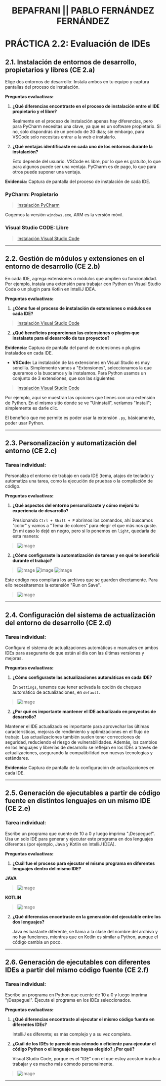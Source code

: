 <div align="center">
  
# BEPAFRANI || PABLO FERNÁNDEZ FERNÁNDEZ

</div>


# PRÁCTICA 2.2: Evaluación de IDEs

## 2.1. Instalación de entornos de desarrollo, propietarios y libres (CE 2.a)

Elige dos entornos de desarrollo: Instala ambos en tu equipo y captura pantallas del proceso de instalación.

**Preguntas evaluativas:**

1. **¿Qué diferencias encontraste en el proceso de instalación entre el IDE propietario y el libre?**

   Realmente en el proceso de instalación apenas hay diferencias, pero para PyCharm necesitas una clave, ya que es un software propietario. Si no, solo dispondrás de un periodo de 30 días; sin embargo, para VSCode solo necesitas entrar a la web e instalarlo.

2. **¿Qué ventajas identificaste en cada uno de los entornos durante la instalación?**

   Esto depende del usuario. VSCode es libre, por lo que es gratuito, lo que para algunos puede ser una ventaja. PyCharm es de pago, lo que para otros puede suponer una ventaja.

**Evidencia:** Captura de pantalla del proceso de instalación de cada IDE.

### PyCharm: Propietario

> [Instalación PyCharm](./Instalacion_PyCharm.pdf)

Cogemos la versión `windows.exe`, ARM es la versión móvil.

### Visual Studio CODE: Libre

> [Instalación Visual Studio Code](./Instalacion_VSCode.pdf)
---

## 2.2. Gestión de módulos y extensiones en el entorno de desarrollo (CE 2.b)

En cada IDE, agrega extensiones o módulos que amplíen su funcionalidad. Por ejemplo, instala una extensión para trabajar con Python en Visual Studio Code o un plugin para Kotlin en IntelliJ IDEA.

**Preguntas evaluativas:**

1. **¿Cómo fue el proceso de instalación de extensiones o módulos en cada IDE?**
> [Instalación Visual Studio Code](./Instalación_Extensiones.pdf)
2. **¿Qué beneficios proporcionan las extensiones o plugins que instalaste para el desarrollo de tus proyectos?**

**Evidencia:** Captura de pantalla del panel de extensiones o plugins instalados en cada IDE.

- **VSCode:** La instalación de las extensiones en Visual Studio es muy sencilla. Simplemente vamos a "Extensiones", seleccionamos la que queramos o la buscamos y la instalamos. Para Python usamos un conjunto de 3 extensiones, que son las siguientes:

> [Instalación Visual Studio Code](./Instalación_Extensiones_VS.pdf)

Por ejemplo, aquí se muestran las opciones que tienes con una extensión de Python. En el mismo sitio donde se ve "Uninstall", veríamos "Install"; simplemente es darle clic.

El beneficio que me permite es poder usar la extensión `.py`, básicamente, poder usar Python.

---

## 2.3. Personalización y automatización del entorno (CE 2.c)

### Tarea individual:
Personaliza el entorno de trabajo en cada IDE (tema, atajos de teclado) y automatiza una tarea, como la ejecución de pruebas o la compilación de código.

**Preguntas evaluativas:**

1. **¿Qué aspectos del entorno personalizaste y cómo mejoró tu experiencia de desarrollo?**

   Presionando `Ctrl + Shift + P` abrimos los comandos, ahí buscamos "color" y vamos a "Tema de colores" para elegir el que más nos guste. En mi caso lo dejé en negro, pero si lo ponemos en `light`, quedaría de esta manera:

> ![image](https://github.com/user-attachments/assets/be974625-39c6-442a-b124-a317f844b666)

2. **¿Cómo configuraste la automatización de tareas y en qué te benefició durante el trabajo?**

> ![image](https://github.com/user-attachments/assets/d5359771-8d15-46f1-8f1c-407f02fa4539)
> ![image](https://github.com/user-attachments/assets/bb7c1e7c-a72e-4dff-bc95-9c308a4108f9)
> ![image](https://github.com/user-attachments/assets/02117ee4-7665-462a-bb6b-68d9735731bf)

Este código nos compilará los archivos que se guarden directamente. Para ello necesitaremos la extensión "Run on Save".

> ![image](https://github.com/user-attachments/assets/7db3e11a-569f-4fca-85e9-28f4127f3cc8)

---

## 2.4. Configuración del sistema de actualización del entorno de desarrollo (CE 2.d)

### Tarea individual:
Configura el sistema de actualizaciones automáticas o manuales en ambos IDEs para asegurarte de que están al día con las últimas versiones y mejoras.

**Preguntas evaluativas:**

1. **¿Cómo configuraste las actualizaciones automáticas en cada IDE?**

   En `Settings`, tenemos que tener activada la opción de chequeo automático de actualizaciones, en `default`.

> ![image](https://github.com/user-attachments/assets/1ff83fc8-9ee0-4f3f-86dd-167d52c0776b)

2. **¿Por qué es importante mantener el IDE actualizado en proyectos de desarrollo?**

Mantener el IDE actualizado es importante para aprovechar las últimas características, mejoras de rendimiento y optimizaciones en el flujo de trabajo. Las actualizaciones también suelen tener correcciones de seguridad, reduciendo el riesgo de vulnerabilidades. Además, los cambios en los lenguajes y librerías de desarrollo se reflejan en los IDEs a través de actualizaciones, asegurando la compatibilidad con nuevas tecnologías y estándares.

**Evidencia:** Captura de pantalla de la configuración de actualizaciones en cada IDE.

> 
---

## 2.5. Generación de ejecutables a partir de código fuente en distintos lenguajes en un mismo IDE (CE 2.e)

### Tarea individual:
Escribe un programa que cuente de 10 a 0 y luego imprima "¡Despegue!". Usa un solo IDE para generar y ejecutar este programa en dos lenguajes diferentes (por ejemplo, Java y Kotlin en IntelliJ IDEA).

**Preguntas evaluativas:**

1. **¿Cuál fue el proceso para ejecutar el mismo programa en diferentes lenguajes dentro del mismo IDE?**

**JAVA**
> ![image](https://github.com/user-attachments/assets/68eb4c2a-e7ab-42ee-86c1-a982eb466a94)

**KOTLIN**

> ![image](https://github.com/user-attachments/assets/1bc27a7c-3d63-41c4-99a7-ddb5e503e6f8)

2. **¿Qué diferencias encontraste en la generación del ejecutable entre los dos lenguajes?**

   Java es bastante diferente, se llama a la clase del nombre del archivo y no hay funciones, mientras que en Kotlin es similar a Python, aunque el código cambia un poco.

---

## 2.6. Generación de ejecutables con diferentes IDEs a partir del mismo código fuente (CE 2.f)

### Tarea individual:
Escribe un programa en Python que cuente de 10 a 0 y luego imprima "¡Despegue!". Ejecuta el programa en los IDEs seleccionados.

**Preguntas evaluativas:**

1. **¿Qué diferencias encontraste al ejecutar el mismo código fuente en diferentes IDEs?**

   IntelliJ es diferente; es más complejo y a su vez completo.

2. **¿Cuál de los IDEs te pareció más cómodo o eficiente para ejecutar el código Python o el lenguaje que hayas elegido? ¿Por qué?**

   Visual Studio Code, porque es el “IDE” con el que estoy acostumbrado a trabajar y es mucho más cómodo personalmente.
> ![image](https://github.com/user-attachments/assets/b9986ef4-b560-4dd6-9dac-1bcd9f133bcf)

---

